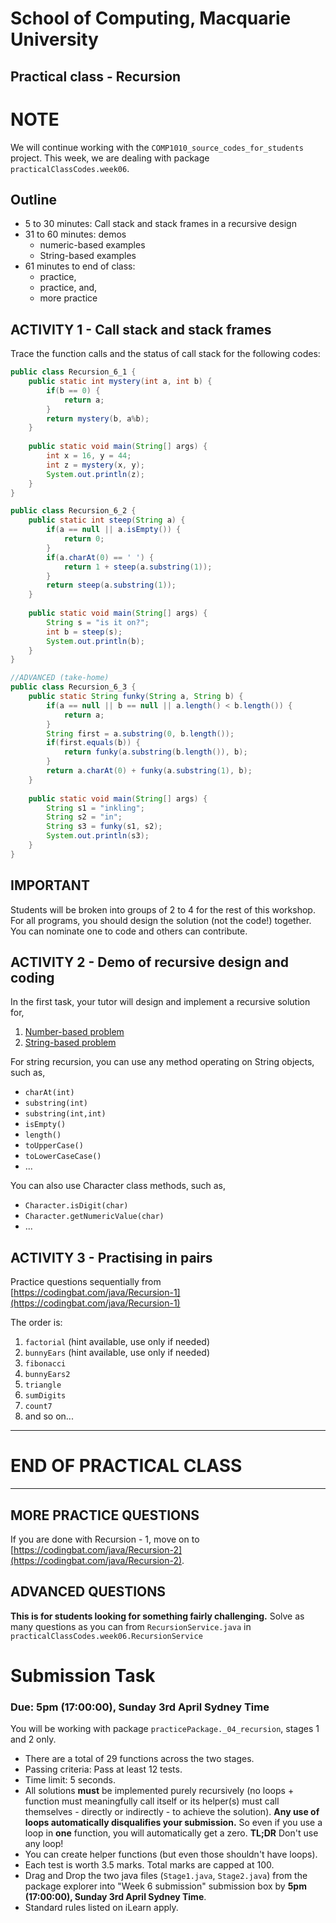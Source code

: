 # School of Computing, Macquarie University

## Practical class - Recursion

# NOTE

We will continue working with the `COMP1010_source_codes_for_students` project. This week, we are dealing with package `practicalClassCodes.week06`.

## Outline

- 5 to 30 minutes: Call stack and stack frames in a recursive design
- 31 to 60 minutes: demos
	- numeric-based examples
	- String-based examples
- 61 minutes to end of class: 
	- practice,
	- practice, and, 
	- more practice

## ACTIVITY 1 - Call stack and stack frames

Trace the function calls and the status of call stack for the following codes:

```java
public class Recursion_6_1 {
	public static int mystery(int a, int b) {
   		if(b == 0) {
			return a;
		}
		return mystery(b, a%b);
	}
	
	public static void main(String[] args) {
		int x = 16, y = 44;
		int z = mystery(x, y);
		System.out.println(z);
	}
}
```

<!--Solution:

```
main ->
mystery(16, 44) ->
mystery(44, 16) ->
mystery(16, 12) ->
mystery(12, 4) ->
mystery(4, 0) returns
4 all the way back to main
```-->

```java
public class Recursion_6_2 {
	public static int steep(String a) {
   		if(a == null || a.isEmpty()) {
			return 0;
		}
		if(a.charAt(0) == ' ') {
			return 1 + steep(a.substring(1));
		}
		return steep(a.substring(1));
	}
	
	public static void main(String[] args) {
		String s = "is it on?";
		int b = steep(s);
		System.out.println(b);
	}
}
```

<!--Solution:

```
main ->
steep("is it on?") ->
steep("s it on?") ->
steep(" it on?") ->
steep("it on?") ->
steep("t on?") ->
steep(" on?") ->
steep("on?") ->
steep("n?") ->
steep("?") ->
steep("") returns 0
steep("?") returns 0
steep("n?") returns 0
steep("on?") returns 0
steep(" on?") returns 1
steep("t on?") returns 1
steep("it on?") returns 1
steep(" it on?") returns 2
steep("s it on?") returns 2
steep("is it on?") returns 2

```-->

```java
//ADVANCED (take-home)
public class Recursion_6_3 {
	public static String funky(String a, String b) {
   		if(a == null || b == null || a.length() < b.length()) {
			return a;
		}
		String first = a.substring(0, b.length());
		if(first.equals(b)) {
			return funky(a.substring(b.length()), b);
		}
		return a.charAt(0) + funky(a.substring(1), b);
	}
	
	public static void main(String[] args) {
		String s1 = "inkling";
		String s2 = "in";
		String s3 = funky(s1, s2);
		System.out.println(s3);
	}
}
```

<!--Solution:

funky("inkling", "in") evaluates to "klg"
-->	
## IMPORTANT

Students will be broken into groups of 2 to 4 for the rest of this workshop. For all programs, you should design the solution (not the code!) together. You can nominate one to code and others can contribute.

## ACTIVITY 2 - Demo of recursive design and coding

In the first task, your tutor will design and implement a recursive solution for,

1. [Number-based problem](https://codingbat.com/prob/p163932) 
2. [String-based problem](https://codingbat.com/prob/p170371)

<!--Solutions

```java
public int sumDigits(int n) {
  if(n==0) {
    return 0;
  }
  if(n<0) {
    n=-n;
  }
  int lastDigit = n%10;
  int remainingNumber = n/10;
  int delegateResult = sumDigits(remainingNumber);
  int result = lastDigit + delegateResult;
  return result;
  
  /*
  also correct:
  if(n==0) {
    return 0;
  }
  return Math.abs(n%10 + sumDigits(n/10));
  */
}

public int countX(String str) {
  if(str.isEmpty()) {
    return 0;
  }
  
  char first = str.charAt(0);
  String remainingString = str.substring(1);
  int delegateResult = countX(remainingString);
  int result = delegateResult;
  if(first == 'x') {
    result++;
  }
  return result;
  
  /*
  also correct:
  if(str.isEmpty()) {
    return 0;
  }
  return str.charAt(0) == 'x' ? 1 + countX(str.substring(1)) : countX(str.substring(1));  
  */
}

```-->

For string recursion, you can use any method operating on String objects, such as,

- `charAt(int)`
- `substring(int)`
- `substring(int,int)`
- `isEmpty()`
- `length()`
- `toUpperCase()`
- `toLowerCaseCase()`
- ...

You can also use Character class methods, such as,

- `Character.isDigit(char)`
- `Character.getNumericValue(char)`
- ...

## ACTIVITY 3 - Practising in pairs

Practice questions sequentially from [https://codingbat.com/java/Recursion-1](https://codingbat.com/java/Recursion-1)

The order is:

1. `factorial` (hint available, use only if needed)
2. `bunnyEars` (hint available, use only if needed)
3. `fibonacci`
4. `bunnyEars2`
5. `triangle`
6. `sumDigits`
7. `count7`
8. and so on...

------------
# END OF PRACTICAL CLASS
------------

## MORE PRACTICE QUESTIONS

If you are done with Recursion - 1, move on to [https://codingbat.com/java/Recursion-2](https://codingbat.com/java/Recursion-2).

## ADVANCED QUESTIONS

**This is for students looking for something fairly challenging.**
Solve as many questions as you can from `RecursionService.java` in `practicalClassCodes.week06.RecursionService` 

# Submission Task

### Due: 5pm (17:00:00), Sunday 3rd April Sydney Time

You will be working with package `practicePackage._04_recursion`, stages 1 and 2 only. 

- There are a total of 29 functions across the two stages. 
- Passing criteria: Pass at least 12 tests.
- Time limit: 5 seconds.
- All solutions **must** be implemented purely recursively (no loops + function must meaningfully call itself or its helper(s) must call themselves - directly or indirectly - to achieve the solution). **Any use of loops automatically disqualifies your submission.** So even if you use a loop in **one** function, you will automatically get a zero. **TL;DR** Don't use any loop!
- You can create helper functions (but even those shouldn't have loops).
- Each test is worth 3.5 marks. Total marks are capped at 100.
- Drag and Drop the two java files (`Stage1.java`, `Stage2.java`) from the package explorer into "Week 6 submission" submission box by **5pm (17:00:00), Sunday 3rd April Sydney Time**.
- Standard rules listed on iLearn apply.
